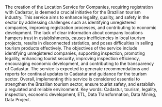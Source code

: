 The creation of the Location Service for Companies, requiring registration with Cadastur, is deemed a crucial initiative for the Brazilian tourism industry. This service aims to enhance legality, quality, and safety in the sector by addressing challenges such as identifying unregistered companies, improving registration processes, and contributing to economic development. The lack of clear information about company locations hampers trust in establishments, causes inefficiencies in local tourism projects, results in disconnected statistics, and poses difficulties in selling tourism products effectively. The objectives of the service include identifying unregistered companies, supporting inspection, promoting legality, enhancing tourist security, improving inspection efficiency, encouraging economic development, and contributing to the transparency of Cadastur. The service is expected to generate recommendations and reports for continual updates to Cadastur and guidance for the tourism sector. Overall, implementing this service is considered essential to strengthen the Brazilian tourism sector, ensure tourist safety, and establish a regulated and reliable environment.
Key words: 
Cadastur, tourism, legality, inspection, economic development, ETL,
Data Transformation, Data Mining, Data Project.
